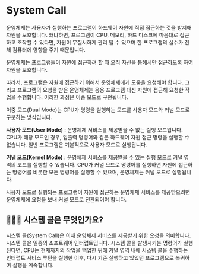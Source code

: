 # System Call

운영체제는 사용자가 실행하는 프로그램이 하드웨어 자원에 직접 접근하는 것을 방지해 자원을 보호합니다. 왜냐하면, 프로그램이 CPU, 메모리, 하드 디스크에 마음대로 접근하고 조작할 수 있다면, 자원이 무질서하게 관리 될 수 있으며 한 프로그램의 실수가 전체 컴퓨터에 영향을 주기 때문입니다. 

운영체제는 프로그램들이 자원에 접근하려 할 때 오직 자신을 통해서만 접근하도록 하여 자원을 보호합니다.

따라서, 프로그램은 자원에 접근하기 위해서 운영체제에게 도움을 요청해야 합니다. 그리고 프로그램의 요청을 받은 운영체제는 응용 프로그램 대신 자원에 접근해 요청한 작업을 수행합니다. 이러한 과정은 이중 모드로 구현됩니다. 

이중 모드(Dual Mode)는 CPU가 명령을 실행하는 모드를 사용자 모드와 커널 모드로 구분하는 방식입니다.

**사용자 모드(User Mode)** : 운영체제 서비스를 제공받을 수 없는 실행 모드입니다. CPU가 해당 모드인 경우, 입출력 명령어와 같은 하드웨어 자원 접근 명령을 실행할 수 없습니다. 일반 프로그램은 기본적으로 사용자 모드로 실행됩니다.

**커널 모드(Kernel Mode)** : 운영체제 서비스를 제공받을 수 있는 실행 모드로 커널 영역의 코드를 실행할 수 있습니다. CPU가 커널 모드로 명령어를 실행하면 자원에 접근하는 명령어를 비롯한 모든 명령어를 실행할 수 있으며, 운영체제는 커널 모드로 실행됩니다.

사용자 모드로 실행되는 프로그램이 자원에 접근하는 운영체제 서비스를 제공받으려면 운영체제에 요청을 보내 커널 모드로 전환되어야 합니다. 

## 🤷🏻‍♂️ 시스템 콜은 무엇인가요? 

시스템 콜(System Call)은 이때 운영체제 서비스를 제공받기 위한 요청을 의미합니다. 시스템 콜은 일종의 소프트웨어 인터럽트입니다. 시스템 콜을 발생시키는 명령어가 실행된다면, CPU는 현재까지의 작업을 백업한 뒤에 커널 영역 내에 시스템 콜을 수행하는 인터럽트 서비스 루틴을 실행한 이후, 다시 기존 실행하고 있었던 프로그램으로 복귀하여 실행을 계속합니다.